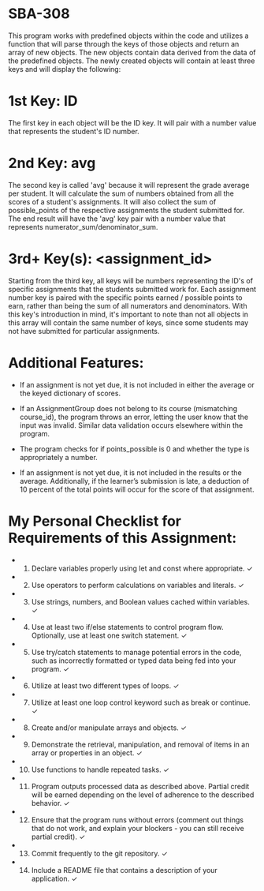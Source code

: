 # SBA-308
This program works with predefined objects within the code and utilizes a function that will parse through the keys of those objects and return
an array of new objects. The new objects contain data derived from the data of the predefined objects. The newly created objects will contain
at least three keys and will display the following:

# 1st Key: ID
The first key in each object will be the ID key. It will pair with a number value that represents the student's ID number.

# 2nd Key: avg
The second key is called 'avg' because it will represent the grade average per student. It will calculate the sum of numbers obtained from all the
scores of a student's assignments. It will also collect the sum of possible_points of the respective assignments the student submitted for. The end
result will have the 'avg' key pair with a number value that represents numerator_sum/denominator_sum.

# 3rd+ Key(s): <assignment_id>
Starting from the third key, all keys will be numbers representing the ID's of specific assignments that the students submitted work for.
Each assignment number key is paired with the specific points earned / possible points to earn, rather than being the sum of all numerators and
denominators. With this key's introduction in mind, it's important to note than not all objects in this array will contain the same number of
keys, since some students may not have submitted for particular assignments.

# Additional Features:
* If an assignment is not yet due, it is not included in either the average or the keyed dictionary of scores.

* If an AssignmentGroup does not belong to its course (mismatching course_id), the program throws an error, letting 
the user know that the input was invalid. Similar data validation occurs elsewhere within the program.

* The program checks for if points_possible is 0 and whether the type is appropriately a number.

* If an assignment is not yet due, it is not included in the results or the average. Additionally, if the learner’s submission 
is late, a deduction of 10 percent of the total points will occur for the score of that assignment.

# My Personal Checklist for Requirements of this Assignment:
* 1) Declare variables properly using let and const where appropriate. ✓
* 2) Use operators to perform calculations on variables and literals. ✓
* 3) Use strings, numbers, and Boolean values cached within variables. ✓
* 4) Use at least two if/else statements to control program flow. Optionally, use at least one switch statement. ✓
* 5) Use try/catch statements to manage potential errors in the code, such as incorrectly formatted or typed data being fed into your program. ✓
* 6) Utilize at least two different types of loops. ✓
* 7) Utilize at least one loop control keyword such as break or continue. ✓
* 8) Create and/or manipulate arrays and objects. ✓
* 9) Demonstrate the retrieval, manipulation, and removal of items in an array or properties in an object. ✓
* 10) Use functions to handle repeated tasks. ✓
* 11) Program outputs processed data as described above. Partial credit will be earned depending on the level of adherence to the described behavior. ✓
* 12) Ensure that the program runs without errors (comment out things that do not work, and explain your blockers - you can still receive partial credit). ✓
* 13) Commit frequently to the git repository. ✓
* 14) Include a README file that contains a description of your application. ✓